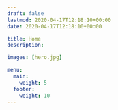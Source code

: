 ```yaml
---
draft: false
lastmod: 2020-04-17T12:18:10+00:00
date: 2020-04-17T12:18:10+00:00

title: Home
description: 

images: [hero.jpg]

menu:
  main:
    weight: 5
  footer:
    weight: 10
---
```

